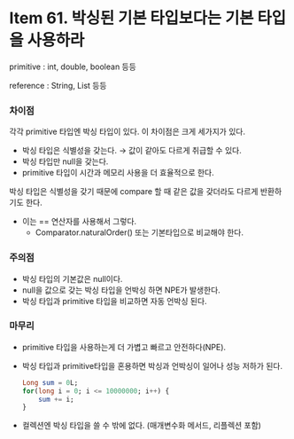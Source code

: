 # Item 61. 박싱된 기본 타입보다는 기본 타입을 사용하라

primitive : int, double, boolean 등등

reference : String, List 등등

### 차이점

각각 primitive 타입엔 박싱 타입이 있다. 이 차이점은 크게 세가지가 있다.

- 박싱 타입은 식별성을 갖는다. → 값이 같아도 다르게 취급할 수 있다.
- 박싱 타입만 null을 갖는다.
- primitive 타입이 시간과 메모리 사용을 더 효율적으로 한다.

박싱 타입은 식별성을 갖기 때문에 compare 할 때 같은 값을 갖더라도 다르게 반환하기도 한다.

- 이는 == 연산자를 사용해서 그렇다.
    - Comparator.naturalOrder() 또는 기본타입으로 비교해야 한다.

### 주의점

- 박싱 타입의 기본값은 null이다.
- null을 값으로 갖는 박싱 타입을 언박싱 하면 NPE가 발생한다.
- 박싱 타입과 primitive 타입을 비교하면 자동 언박싱 된다.

### 마무리

- primitive 타입을 사용하는게 더 가볍고 빠르고 안전하다(NPE).
- 박싱 타입과 primitive타입을 혼용하면 박싱과 언박싱이 일어나 성능 저하가 된다.
    
    ```sql
    Long sum = 0L;
    for(long i = 0; i <= 10000000; i++) {
    	sum += i;
    }
    ```
    
- 컬렉션엔 박싱 타입을 쓸 수 밖에 없다. (매개변수화 메서드, 리플렉션 포함)
